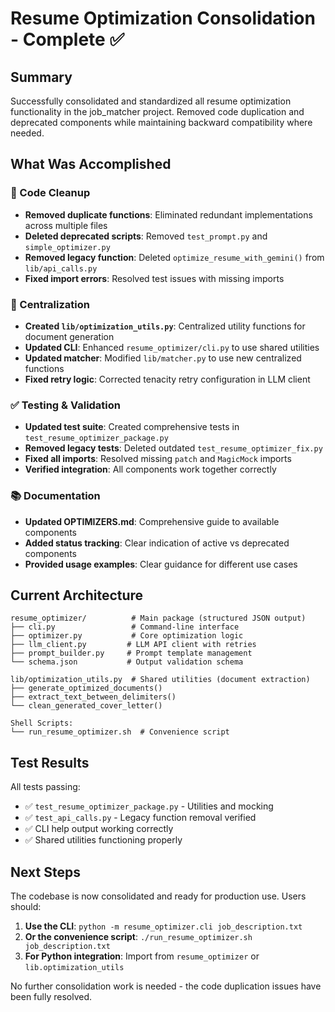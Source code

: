 # Resume Optimization Consolidation - Complete ✅

## Summary

Successfully consolidated and standardized all resume optimization functionality in the job_matcher project. Removed code duplication and deprecated components while maintaining backward compatibility where needed.

## What Was Accomplished

### 🧹 Code Cleanup
- **Removed duplicate functions**: Eliminated redundant implementations across multiple files
- **Deleted deprecated scripts**: Removed `test_prompt.py` and `simple_optimizer.py`
- **Removed legacy function**: Deleted `optimize_resume_with_gemini()` from `lib/api_calls.py`
- **Fixed import errors**: Resolved test issues with missing imports

### 🔧 Centralization
- **Created `lib/optimization_utils.py`**: Centralized utility functions for document generation
- **Updated CLI**: Enhanced `resume_optimizer/cli.py` to use shared utilities
- **Updated matcher**: Modified `lib/matcher.py` to use new centralized functions
- **Fixed retry logic**: Corrected tenacity retry configuration in LLM client

### ✅ Testing & Validation
- **Updated test suite**: Created comprehensive tests in `test_resume_optimizer_package.py`
- **Removed legacy tests**: Deleted outdated `test_resume_optimizer_fix.py`
- **Fixed all imports**: Resolved missing `patch` and `MagicMock` imports
- **Verified integration**: All components work together correctly

### 📚 Documentation
- **Updated OPTIMIZERS.md**: Comprehensive guide to available components
- **Added status tracking**: Clear indication of active vs deprecated components
- **Provided usage examples**: Clear guidance for different use cases

## Current Architecture

```
resume_optimizer/          # Main package (structured JSON output)
├── cli.py                 # Command-line interface
├── optimizer.py           # Core optimization logic
├── llm_client.py         # LLM API client with retries
├── prompt_builder.py     # Prompt template management
└── schema.json           # Output validation schema

lib/optimization_utils.py  # Shared utilities (document extraction)
├── generate_optimized_documents()
├── extract_text_between_delimiters()
└── clean_generated_cover_letter()

Shell Scripts:
└── run_resume_optimizer.sh  # Convenience script
```

## Test Results

All tests passing:
- ✅ `test_resume_optimizer_package.py` - Utilities and mocking
- ✅ `test_api_calls.py` - Legacy function removal verified
- ✅ CLI help output working correctly
- ✅ Shared utilities functioning properly

## Next Steps

The codebase is now consolidated and ready for production use. Users should:

1. **Use the CLI**: `python -m resume_optimizer.cli job_description.txt`
2. **Or the convenience script**: `./run_resume_optimizer.sh job_description.txt`
3. **For Python integration**: Import from `resume_optimizer` or `lib.optimization_utils`

No further consolidation work is needed - the code duplication issues have been fully resolved.
